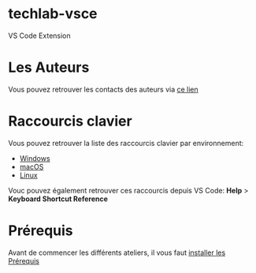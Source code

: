 # techlab-vsce
VS Code Extension

# Les Auteurs
Vous pouvez retrouver les contacts des auteurs via [ce lien](Authors.md)

# Raccourcis clavier

Vous pouvez retrouver la liste des raccourcis clavier par environnement:
* [Windows](https://go.microsoft.com/fwlink/?linkid=832145)
* [macOS](https://go.microsoft.com/fwlink/?linkid=832143)
* [Linux](https://go.microsoft.com/fwlink/?linkid=832144)

Vouc pouvez également retrouver ces raccourcis depuis VS Code: **Help** > **Keyboard Shortcut Reference**

# Prérequis
Avant de commencer les différents ateliers, il vous faut [installer les Prérequis](Prerequisites.md)
